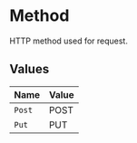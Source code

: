 # Method

HTTP method used for request.


## Values

| Name   | Value  |
| ------ | ------ |
| `Post` | POST   |
| `Put`  | PUT    |